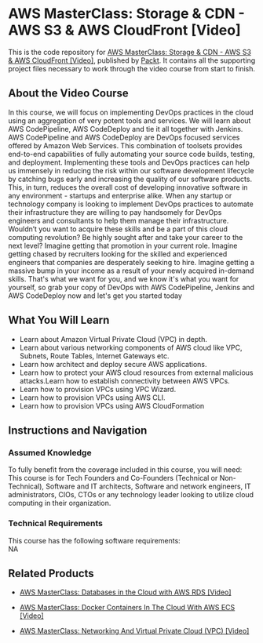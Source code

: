 # AWS MasterClass: Storage & CDN - AWS S3 & AWS CloudFront [Video]
This is the code repository for [AWS MasterClass: Storage & CDN - AWS S3 & AWS CloudFront [Video]](https://www.packtpub.com/virtualization-and-cloud/aws-masterclass-networking-and-virtual-private-cloud-vpc-video?utm_source=github&utm_medium=repository&utm_campaign=9781789344981), published by [Packt](https://www.packtpub.com/?utm_source=github). It contains all the supporting project files necessary to work through the video course from start to finish.
## About the Video Course
In this course, we will focus on implementing DevOps practices in the cloud using an aggregation of very potent tools and services. We will learn about AWS CodePipeline, AWS CodeDeploy and tie it all together with Jenkins. AWS CodePipeline and AWS CodeDeploy are DevOps focused services offered by Amazon Web Services. This combination of toolsets provides end-to-end capabilities of fully automating your source code builds, testing, and deployment. Implementing these tools and DevOps practices can help us immensely in reducing the risk within our software development lifecycle by catching bugs early and increasing the quality of our software products. This, in turn, reduces the overall cost of developing innovative software in any environment - startups and enterprise alike. When any startup or technology company is looking to implement DevOps practices to automate their infrastructure they are willing to pay handsomely for DevOps engineers and consultants to help them manage their infrastructure. Wouldn’t you want to acquire these skills and be a part of this cloud computing revolution? Be highly sought after and take your career to the next level? Imagine getting that promotion in your current role. Imagine getting chased by recruiters looking for the skilled and experienced engineers that companies are desperately seeking to hire. Imagine getting a massive bump in your income as a result of your newly acquired in-demand skills. That's what we want for you, and we know it's what you want for yourself, so grab your copy of DevOps with AWS CodePipeline, Jenkins and AWS CodeDeploy now and let's get you started today

<H2>What You Will Learn</H2>
<DIV class=book-info-will-learn-text>
<UL>
<LI>Learn about Amazon Virtual Private Cloud (VPC) in depth. 
<LI>Learn about various networking components of AWS cloud like VPC, Subnets, Route Tables, Internet Gateways etc. 
<LI>Learn how architect and deploy secure AWS applications. 
<LI>Learn how to protect your AWS cloud resources from external malicious attacks.Learn how to establish connectivity between AWS VPCs. 
<LI>Learn how to provision VPCs using VPC Wizard. 
<LI>Learn how to provision VPCs using AWS CLI. 
<LI>Learn how to provision VPCs using AWS CloudFormation </LI></UL></DIV>

## Instructions and Navigation
### Assumed Knowledge
To fully benefit from the coverage included in this course, you will need:<br/>
This course is for Tech Founders and Co-Founders (Technical or Non-Technical), Software and IT architects, Software and network engineers, IT administrators, CIOs, CTOs or any technology leader looking to utilize cloud computing in their organization.
### Technical Requirements
This course has the following software requirements:<br/>
NA

## Related Products
* [AWS MasterClass: Databases in the Cloud with AWS RDS [Video]](https://www.packtpub.com/virtualization-and-cloud/aws-masterclass-networking-and-virtual-private-cloud-vpc-video?utm_source=github&utm_medium=repository&utm_campaign=9781789344981)

* [AWS MasterClass: Docker Containers In The Cloud With AWS ECS [Video]](https://www.packtpub.com/virtualization-and-cloud/aws-masterclass-networking-and-virtual-private-cloud-vpc-video?utm_source=github&utm_medium=repository&utm_campaign=9781789344981)

* [AWS MasterClass: Networking And Virtual Private Cloud (VPC) [Video]](https://www.packtpub.com/virtualization-and-cloud/aws-masterclass-networking-and-virtual-private-cloud-vpc-video?utm_source=github&utm_medium=repository&utm_campaign=9781789344981)

